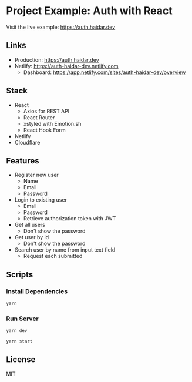 # Project Example: Auth with React

Visit the live example: https://auth.haidar.dev

## Links

- Production: https://auth.haidar.dev
- Netlify: https://auth-haidar-dev.netlify.com
  - Dashboard: https://app.netlify.com/sites/auth-haidar-dev/overview

## Stack

- React
  - Axios for REST API
  - React Router
  - xstyled with Emotion.sh
  - React Hook Form
- Netlify
- Cloudflare

## Features

- Register new user
  - Name
  - Email
  - Password
- Login to existing user
  - Email
  - Password
  - Retrieve authorization token with JWT
- Get all users
  - Don't show the password
- Get user by id
  - Don't show the password
- Search user by name from input text field
  - Request each submitted

## Scripts

### Install Dependencies

```sh
yarn
```

### Run Server

```sh
yarn dev
```

```sh
yarn start
```

## License

MIT
